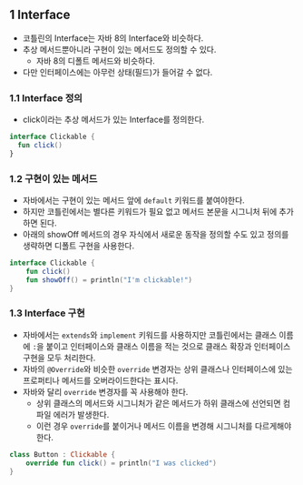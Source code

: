 ## 1 Interface

- 코틀린의 Interface는 자바 8의 Interface와 비슷하다.
- 추상 메서드뿐아니라 구현이 있는 메서드도 정의할 수 있다.
  - 자바 8의 디폴트 메서드와 비슷하다.
- 다만 인터페이스에는 아무런 상태(필드)가 들어갈 수 없다.



### 1.1 Interface 정의

- click이라는 추상 메서드가 있는 Interface를 정의한다.

```kotlin
interface Clickable {
  fun click()
}
```



### 1.2 구현이 있는 메서드

- 자바에서는 구현이 있는 메서드 앞에 `default` 키워드를 붙여야한다.
- 하지만 코틀린에서는 별다른 키워드가 필요 없고 메서드 본문을 시그니처 뒤에 추가하면 된다.
- 아래의 showOff 메서드의 경우 자식에서 새로운 동작을 정의할 수도 있고 정의를 생략하면 디폴트 구현을 사용한다.

```kotlin
interface Clickable {
    fun click()
    fun showOff() = println("I'm clickable!")
}
```



### 1.3 Interface 구현

- 자바에서는 `extends`와 `implement` 키워드를 사용하지만 코틀린에서는 클래스 이름에 `:`을 붙이고 인터페이스와 클래스 이름을 적는 것으로 클래스 확장과 인터페이스 구현을 모두 처리한다.
- 자바의 `@Override`와 비슷한 `override` 변경자는 상위 클래스나 인터페이스에 있는 프로퍼티나 메서드를 오버라이드한다는 표시다.
- 자바와 달리 `override` 변경자를 꼭 사용해야 한다.
  - 상위 클래스의 메서드와 시그니처가 같은 메서드가 하위 클래스에 선언되면 컴파일 에러가 발생한다.
  - 이런 경우 `override`를 붙이거나 메서드 이름을 변경해 시그니처를 다르게해야 한다.

```kotlin
class Button : Clickable {
    override fun click() = println("I was clicked")
}
```

